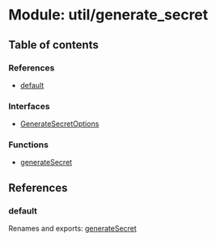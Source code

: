 # Module: util/generate\_secret

## Table of contents

### References

- [default](util_generate_secret.md#default)

### Interfaces

- [GenerateSecretOptions](../interfaces/util_generate_secret.generatesecretoptions.md)

### Functions

- [generateSecret](../functions/util_generate_secret.generatesecret.md)

## References

### default

Renames and exports: [generateSecret](../functions/util_generate_secret.generatesecret.md)
